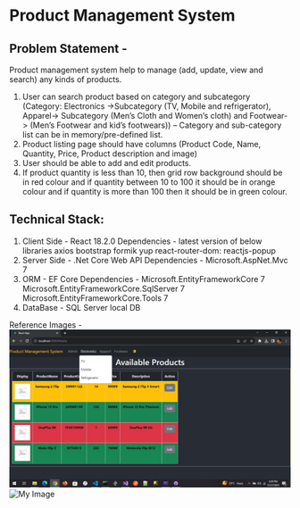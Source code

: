# Product Management System

## Problem Statement - 

Product management system help to manage (add, update, view and search) any kinds of products.
1.	User can search product based on category and subcategory (Category: Electronics                      ->Subcategory (TV, Mobile and refrigerator), Apparel-> Subcategory (Men’s Cloth and Women’s cloth) and Footwear-> (Men’s Footwear and kid’s footwears)) – Category and sub-category list can be in memory/pre-defined list.
2.	Product listing page should have columns (Product Code, Name, Quantity, Price, Product description and image)
3.	User should be able to add and edit products.
4.	 If product quantity is less than 10, then grid row background should be in red colour and if quantity between 10 to 100 it should be in orange colour and if quantity is more than 100 then it should be in green colour.

## Technical Stack:
1. Client Side - React 18.2.0 
        Dependencies - latest version of below libraries 
            axios
            bootstrap
            formik
            yup
            react-router-dom:
            reactjs-popup
2. Server Side - .Net Core Web API
        Dependencies - 
        Microsoft.AspNet.Mvc 7
3. ORM - EF Core
        Dependencies - 
            Microsoft.EntityFrameworkCore 7    
            Microsoft.EntityFrameworkCore.SqlServer 7
            Microsoft.EntityFrameworkCore.Tools 7
4. DataBase - SQL Server local DB

Reference Images - 
![My Image](images/1.jpg)
![My Image](images/1)
